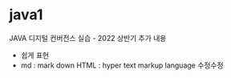# java1
JAVA 디지털 컨버전스 실습 - 2022 상반기
추가 내용
* 쉽게 표현
* md : mark down
HTML : hyper text markup language
수정수정